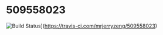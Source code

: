 # 509558023
![Build Status](https://travis-ci.com/mrjerryzeng/509558023.svg?branch=main)](https://travis-ci.com/mrjerryzeng/509558023)
